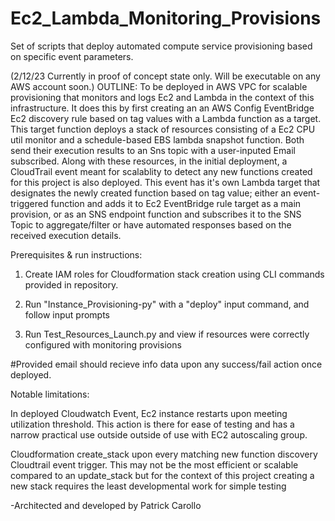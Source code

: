  # Ec2_Lambda_Monitoring_Provisions
Set of scripts that deploy automated compute service provisioning based on specific event parameters.


(2/12/23 Currently in proof of concept state only. Will be executable on any AWS account soon.)
OUTLINE:
To be deployed in AWS VPC for scalable provisioning that monitors and logs Ec2 and Lambda
in the context of this infrastructure.
It does this by first creating an an AWS Config EventBridge Ec2 discovery rule based on tag values
with a Lambda function as a target. This target function deploys
a stack of resources consisting of a Ec2 CPU util monitor and a schedule-based EBS lambda snapshot function. 
Both send their execution results to an Sns topic with a user-inputed Email subscribed. Along with these
resources, in the initial deployment, a CloudTrail event meant for scalablity to detect any 
new functions created for this project is also deployed.
This event has it's own Lambda target that designates the newly created function based on tag value;
either an event-triggered function and adds it to Ec2 EventBridge rule target as a main provision,
or as an SNS endpoint function and subscribes it to the SNS Topic to aggregate/filter or have 
automated responses based on the received execution details.


Prerequisites & run instructions:

1. Create IAM roles for Cloudformation stack creation using CLI commands provided in repository.

2. Run "Instance_Provisioning-py" with a "deploy" input command, and follow input prompts

3. Run Test_Resources_Launch.py and view if resources were correctly configured with monitoring provisions

#Provided email should recieve info data upon any success/fail action once deployed.







Notable limitations:

In deployed Cloudwatch Event, Ec2 instance restarts upon meeting utilization threshold.
    This action is there for ease of testing and has a narrow practical use outside outside of use with EC2 autoscaling group.

Cloudformation create_stack upon every matching new function discovery Cloudtrail event trigger.
    This may not be the most efficient or scalable compared to an update_stack but
    for the context of this project creating a new stack requires the least developmental work for simple testing


-Architected and developed by Patrick Carollo
